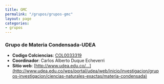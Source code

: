 ```yaml
---
title: GMC
permalink: "/grupos/grupos-gmc"
layout: page
categories:
- grupos
---
```


### Grupo de Materia Condensada-UDEA 
* __Codigo Colciencias__: [COL0033319](http://scienti.colciencias.gov.co:8085/gruplac/jsp/visualiza/visualizagr.jsp?nro=COL0033319)
* __Coordinador__: Carlos Alberto Duque Echeverri
* __Sitio web__: [http://www.udea.edu.co/...](http://www.udea.edu.co/wps/portal/udea/web/inicio/investigacion/grupos-investigacion/ciencias-naturales-exactas/materia-condensada)
